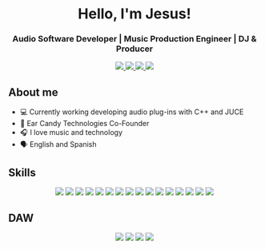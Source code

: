 <h1 align="center"> Hello, I'm Jesus! </h1>
<h3 align="center"> Audio Software Developer | Music Production Engineer | DJ & Producer </h3>


<p align="center">
    <a href="https://www.linkedin.com/in/jsvaldezv/" target="_blank">
        <img src="https://img.shields.io/badge/LinkedIn-black?style=for-the-badge&logo=linkedin&logoColor=white">
    </a>
    <a href="https://jsvaldezv.github.io/jsvaldezv/" target="_blank">
        <img src="https://img.shields.io/badge/Portfolio-black?style=for-the-badge&logo=About.me&logoColor=white">
    </a>
     <a href="https://discord.gg/WJvn7m2KwJ" target="_blank">
         <img src="https://img.shields.io/badge/Discord-black?style=for-the-badge&logo=discord&logoColor=white">
    </a>
    <a href="https://www.youtube.com/channel/UCnmhLuxpV3PftGI2YR5kpFA" target="_blank">
        <img src="https://img.shields.io/badge/YouTube-black?style=for-the-badge&logo=youtube&logoColor=white">
    </a>
</p>


<h2>About me</h2>
<ul>
    <li> 💻 Currently working developing audio plug-ins with C++ and JUCE </li>
	<li> 🍭 Ear Candy Technologies Co-Founder </li>
    <li> 🎧 I love music and technology </li>
    <li> 🗣️ English and Spanish </li>
</ul>


<h2> Skills </h2>
<div align="center">

<!-- C++ -->
<img src="https://img.shields.io/badge/C%2B%2B-black?style=for-the-badge&logo=c%2B%2B&logoColor=white" />
<!-- Python -->
<img src="https://img.shields.io/badge/Python-black?style=for-the-badge&logo=python&logoColor=white" />
<!-- Javascript -->
<img src="https://img.shields.io/badge/JavaScript-black?style=for-the-badge&logo=javascript&logoColor=white" />
<!-- HTML -->
<img src="https://img.shields.io/badge/HTML5-black?style=for-the-badge&logo=html5&logoColor=white">
<!-- CSS -->
<img src="https://img.shields.io/badge/CSS3-black?style=for-the-badge&logo=css3&logoColor=white">


<!-- JUCE -->
<img src="https://img.shields.io/badge/-JUCE-black?style=for-the-badge&logo=juce&logoColor=white">
<!-- React JS -->
<img src="https://img.shields.io/badge/-React%20JS-black?style=for-the-badge&logo=react&logoColor=white">
<!-- Firebase -->
<img src="https://img.shields.io/badge/-Firebase-black?style=for-the-badge&logo=firebase&logoColor=white">


<!-- Max MSP -->
<img src="https://img.shields.io/badge/-Max%20MSP-black?style=for-the-badge&logo=max&logoColor=white">


<!-- Git -->
<img src="https://img.shields.io/badge/Git-black?style=for-the-badge&logo=git&logoColor=white">
<!-- GitHub -->
<img src="https://img.shields.io/badge/GitHub-black?style=for-the-badge&logo=github&logoColor=white">
<!-- Github Actions -->
<img src="https://img.shields.io/badge/-Github%20Actions-black?style=for-the-badge&logo=githubactions&logoColor=white">
<!-- Doxygen -->
<img src="https://img.shields.io/badge/-Doxygen-black?style=for-the-badge&logo=doxygen&logoColor=white">
<!-- Doxygen -->
<img src="https://img.shields.io/badge/-Google_Cloud-black?style=for-the-badge&logo=google&logoColor=white">

<!-- Premiere -->
<img src="https://img.shields.io/badge/-Premiere%20Pro-black?style=for-the-badge&logo=adobepremierepro&logoColor=white">
<!-- OBS -->
<img src="https://img.shields.io/badge/-OBS-black?style=for-the-badge&logo=obsstudio&logoColor=white">

</div>

<!-- Extras -->
<h2>DAW</h2>
<div align="center">
<img src="https://img.shields.io/badge/-Ableton%20Live-black?style=for-the-badge&logo=abletonlive&logoColor=white">
<img src="https://img.shields.io/badge/-Reaper-black?style=for-the-badge&logo=reaper&logoColor=white">
<img src="https://img.shields.io/badge/-Pro%20Tools-black?style=for-the-badge&logo=protools&logoColor=white">
<img src="https://img.shields.io/badge/-Logic%20Pro-black?style=for-the-badge&logo=logicpro&logoColor=white">
</div>

